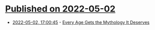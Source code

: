 # [Published on 2022-05-02](index.md)

* [2022-05-02, 17:00:45](https://news.ycombinator.com/item?id=31237746) - [Every Age Gets the Mythology It Deserves](https://lareviewofbooks.org/article/every-age-gets-the-mythology-it-deserves/)

